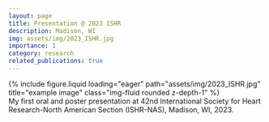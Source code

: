 ```yaml
---
layout: page
title: Presentation @ 2023 ISHR
description: Madison, WI
img: assets/img/2023_ISHR.jpg
importance: 1
category: research
related_publications: true
---
```




<div class="row">
    <div class="col-sm mt-3 mt-md-0">
        {% include figure.liquid loading="eager" path="assets/img/2023_ISHR.jpg" title="example image" class="img-fluid rounded z-depth-1" %}
    </div>
</div>
<div class="caption">
    My first oral and poster presentation at 42nd International Society for Heart Research-North American Section (ISHR-NAS), Madison, WI, 2023.
</div>


